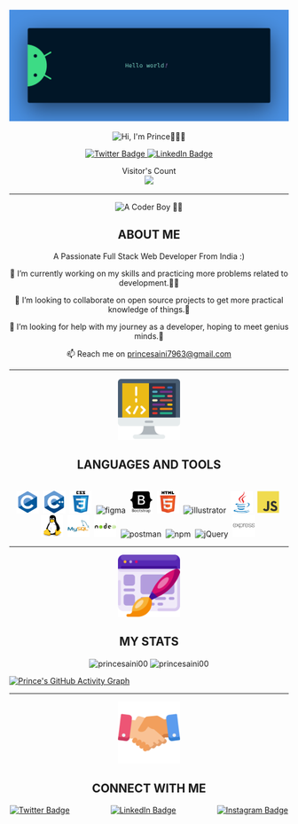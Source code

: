 ![Banner](./githubImages/banner.png)

<p align="center"><img align="center" src="https://readme-typing-svg.herokuapp.com?font=Playfair+Display+SC&size=30&pause=1000&width=500&color=FFFFFF&duration=3000&lines=Hello+Geeks%2C+Prince+Here+👋🧑‍💻;I'm+a+Full+Stack+Web+Developer." alt="Hi, I'm Prince👋🧑‍💻" /></p>

<div id="badges" align="center">
  <a href="https://twitter.com/princesaini_00">
    <img src="https://img.shields.io/badge/Twitter-blue?style=for-the-badge&logo=twitter&logoColor=white" alt="Twitter Badge"/>
  </a>
  <a href="https://www.linkedin.com/in/princesaini00/">
    <img src="https://img.shields.io/badge/LinkedIn-applegreen?style=for-the-badge&logo=linkedin&logoColor=white" alt="LinkedIn Badge"/>
  </a>
</div>
<p align="center"> 
  Visitor's Count<br>
  <img src="https://profile-counter.glitch.me/princesaini00/count.svg" />
</p>

<hr />

<div align=center>
  <img src="https://i.pinimg.com/originals/e8/f4/53/e8f453469a3ec97ecd354df465d73913.gif" alt="A Coder Boy 🧑‍💻" style="width:18em;" />
</div>


<div align="center">
  <h2><strong>ABOUT ME</strong></h2>
  
A Passionate Full Stack Web Developer From India :) <br />

🔭 I’m currently working on my skills and practicing more problems related to development.🧑‍💻

👯 I’m looking to collaborate on open source projects to get more practical knowledge of things.🤯

🤝 I’m looking for help with my journey as a developer, hoping to meet genius minds.🤝

📫 Reach me on princesaini7963@gmail.com 
</div>

<hr /> 

<div align="center">
  <img src="./githubImages/coding.png" alt="Study 📚" style="width:8em;"/>
<h2><strong>LANGUAGES AND TOOLS</strong></h2>
<p align="center">
   <br /><img src="https://raw.githubusercontent.com/devicons/devicon/master/icons/c/c-original.svg" alt="c" width="40" height="40"/>&nbsp;
   <img src="https://raw.githubusercontent.com/devicons/devicon/master/icons/cplusplus/cplusplus-original.svg" alt="cplusplus" width="40" height="40"/>&nbsp;  
   <img src="https://raw.githubusercontent.com/devicons/devicon/master/icons/css3/css3-original-wordmark.svg" alt="css3" width="40" height="40"/>&nbsp;     
   <img src="https://www.vectorlogo.zone/logos/figma/figma-icon.svg" alt="figma" width="40" height="40"/>&nbsp; 
   <img src="https://raw.githubusercontent.com/devicons/devicon/master/icons/bootstrap/bootstrap-plain-wordmark.svg" alt="bootstrap" width="40" height="40"/>&nbsp;
   <img src="https://raw.githubusercontent.com/devicons/devicon/master/icons/html5/html5-original-wordmark.svg" alt="html5" width="40" height="40"/>&nbsp;  
   <img src="https://www.vectorlogo.zone/logos/adobe_illustrator/adobe_illustrator-icon.svg" alt="illustrator" width="40" height="40"/>&nbsp; 
   <img src="https://raw.githubusercontent.com/devicons/devicon/master/icons/java/java-original.svg" alt="java" width="40" height="40"/>&nbsp;  
   <img src="https://raw.githubusercontent.com/devicons/devicon/master/icons/javascript/javascript-original.svg" alt="javascript" width="40" height="40"/>&nbsp;  
   <img src="https://raw.githubusercontent.com/devicons/devicon/master/icons/linux/linux-original.svg" alt="linux" width="40" height="40"/>&nbsp;   
   <img src="https://raw.githubusercontent.com/devicons/devicon/master/icons/mysql/mysql-original-wordmark.svg" alt="mysql" width="40" height="40"/>&nbsp; 
   <img src="https://raw.githubusercontent.com/devicons/devicon/master/icons/nodejs/nodejs-original-wordmark.svg" alt="nodejs" width="40" height="40"/>&nbsp;  
   <img src="https://www.vectorlogo.zone/logos/getpostman/getpostman-icon.svg" alt="postman" width="40" height="40"/>&nbsp;   
   <img src="https://cdn.worldvectorlogo.com/logos/npm.svg" title="npm" alt="npm" width="40" height="40"/>&nbsp;
   <img src="https://cdn.worldvectorlogo.com/logos/jquery-4.svg" title="jQuery" alt="jQuery" width="40" height="40"/>&nbsp;
   <img src="https://raw.githubusercontent.com/devicons/devicon/master/icons/express/express-original-wordmark.svg" alt="express" width="40" height="40"/>&nbsp; 
  </p>
</div>
  
  <hr />

<div align="center"> 
<img src="./githubImages/web-design.png" alt="Stats 🔥" style="width:8em;"/>
<h2><strong>MY STATS</strong></h2>
<p>
  <img align="center" src="https://github-readme-stats.vercel.app/api?username=princesaini00&show_icons=true&locale=en" alt="princesaini00" />
  <img align="center" src="https://github-readme-streak-stats.herokuapp.com/?user=princesaini00&" alt="princesaini00" />
</p>
  </div>
  
[![Prince's GitHub Activity Graph](https://github-readme-activity-graph.cyclic.app/graph?username=princesaini00&bg_color=1a1b27&color=70a5fd&line=70a5fd&point=a9b1d6&area=true&hide_border=true)](https://github.com/ashutosh00710/github-readme-activity-graph)
  
  <hr />
  
<div align="center">
  <img src="./githubImages/handshake.png" alt="Handshake🤝" style="width:8em;" />
</div>

<div align="center"> 
    <h2><strong>CONNECT WITH ME</strong></h2>
    <a href="https://twitter.com/theAlphaCoder06"><img src="https://img.shields.io/badge/Twitter-blue?style=for-the-badge&logo=twitter&logoColor=white" alt="Twitter Badge"/></a>&emsp;&emsp;&emsp;&emsp;&emsp;
    <a href="https://www.linkedin.com/in/thealphacoder/"><img src="https://img.shields.io/badge/LinkedIn-yellow?style=for-the-badge&logo=linkedin&logoColor=white" alt="LinkedIn Badge"/></a>&emsp;&emsp;&emsp;&emsp;&emsp;
    <a href="https://instagram.com/mundra.prince"><img src="https://img.shields.io/badge/Instagram-red?style=for-the-badge&logo=instagram&logoColor=white" alt="Instagram Badge" /></a>
</div>
